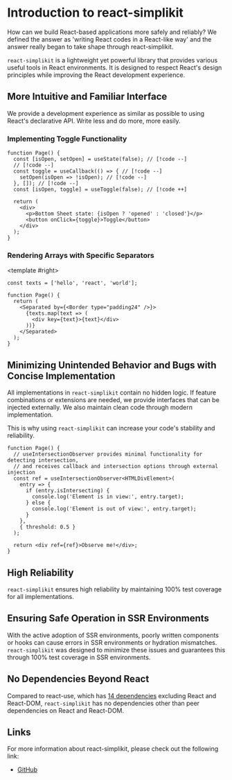 # Introduction to react-simplikit

How can we build React-based applications more safely and reliably? We defined the answer as 'writing React codes in a React-like way' and the answer really began to take shape through react-simplikit.

`react-simplikit` is a lightweight yet powerful library that provides various useful tools in React environments. It is designed to respect React's design principles while improving the React development experience.

## More Intuitive and Familiar Interface

We provide a development experience as similar as possible to using React's declarative API. Write less and do more, more easily.

### Implementing Toggle Functionality

```tsx
function Page() {
  const [isOpen, setOpen] = useState(false); // [!code --]
  // [!code --]
  const toggle = useCallback(() => { // [!code --]
    setOpen(isOpen => !isOpen); // [!code --]
  }, []); // [!code --]
  const [isOpen, toggle] = useToggle(false); // [!code ++]

  return (
    <div>
      <p>Bottom Sheet state: {isOpen ? 'opened' : 'closed'}</p>
      <button onClick={toggle}>Toggle</button>
    </div>
  );
}
```

### Rendering Arrays with Specific Separators

<SplitView>
  <template #left>

```tsx [without-react-simplikit.tsx]
const texts = ['hello', 'react', 'world'];

function Page() {
  return (
    <>
      {texts.map((text, idx) =>
        <Fragment key={text}>
          <div>{text}</div>
          {idx < texts.length - 1
            ? <Border type="padding24" />
            : null
          }
        </Fragment>
      )}
    </>
  );
}

```

  </template>

<template #right>

```tsx [without-react-simplikit.tsx]
const texts = ['hello', 'react', 'world'];

function Page() {
  return (
    <Separated by={<Border type="padding24" />}>
      {texts.map(text => (
        <div key={text}>{text}</div>
      ))}
    </Separated>
  );
}

```

  </template>
</SplitView>

## Minimizing Unintended Behavior and Bugs with Concise Implementation

All implementations in `react-simplikit` contain no hidden logic. If feature combinations or extensions are needed, we provide interfaces that can be injected externally. We also maintain clean code through modern implementation.

This is why using `react-simplikit` can increase your code's stability and reliability.

```tsx
function Page() {
  // useIntersectionObserver provides minimal functionality for detecting intersection,
  // and receives callback and intersection options through external injection
  const ref = useIntersectionObserver<HTMLDivElement>(
    entry => {
      if (entry.isIntersecting) {
        console.log('Element is in view:', entry.target);
      } else {
        console.log('Element is out of view:', entry.target);
      }
    },
    { threshold: 0.5 }
  );

  return <div ref={ref}>Observe me!</div>;
}
```

## High Reliability

`react-simplikit` ensures high reliability by maintaining 100% test coverage for all implementations.

## Ensuring Safe Operation in SSR Environments

With the active adoption of SSR environments, poorly written components or hooks can cause errors in SSR environments or hydration mismatches. `react-simplikit` was designed to minimize these issues and guarantees this through 100% test coverage in SSR environments.

## No Dependencies Beyond React

Compared to react-use, which has [14 dependencies](https://www.npmjs.com/package/react-use?activeTab=dependencies) excluding React and React-DOM, `react-simplikit` has no dependencies other than peer dependencies on React and React-DOM.

## Links

For more information about react-simplikit, please check out the following link:

- [GitHub](https://github.com/toss/react-simplikit)
